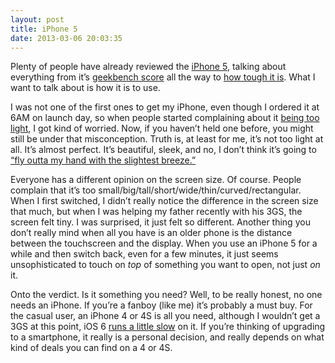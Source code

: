 ```yaml
---
layout: post
title: iPhone 5
date: 2013-03-06 20:03:35
---
```


Plenty of people have already reviewed the [iPhone
5](http://www.apple.com/iphone/), talking about everything from it’s
[geekbench score](http://browser.primatelabs.com/geekbench2/1030202) all
the way to [how tough it
is](http://appadvice.com/appnn/2012/09/the-iphone-5-is-one-pretty-tough-little-handset).
What I want to talk about is how it is to use.

I was not one of the first ones to get my iPhone, even though I ordered
it at 6AM on launch day, so when people started complaining about it
[being too
light](http://gizmodo.com/5945662/the-weirdest-thing-people-hate-about-the-iphone-5),
I got kind of worried. Now, if you haven’t held one before, you might
still be under that misconception. Truth is, at least for me, it’s not
too light at all. It’s almost perfect. It’s beautiful, sleek, and no, I
don’t think it’s going to [“fly outta my hand with the slightest
breeze.”](https://twitter.com/Rbeavs/statuses/249188103296778240)

Everyone has a different opinion on the screen size. Of course. People complain
that it’s too small/big/tall/short/wide/thin/curved/rectangular. When I
first switched, I didn’t really notice the difference in the screen size
that much, but when I was helping my father recently with his 3GS, the
screen felt tiny. I was surprised, it just felt so different. Another
thing you don’t really mind when all you have is an older phone is the
distance between the touchscreen and the display. When you use an iPhone
5 for a while and then switch back, even for a few minutes, it just
seems unsophisticated to touch on *top* of something you want to open,
not just *on* it.

Onto the verdict. Is it something you need? Well, to be really honest,
no one needs an iPhone. If you’re a fanboy (like me) it’s probably a
must buy. For the casual user, an iPhone 4 or 4S is all you need,
although I wouldn’t get a 3GS at this point, iOS 6 [runs a little
slow](http://arstechnica.com/apple/2012/09/tempting-fate-installing-ios-6-on-the-iphone-3gs/)
on it. If you’re thinking of upgrading to a smartphone, it really is a
personal decision, and really depends on what kind of deals you can find
on a 4 or 4S.